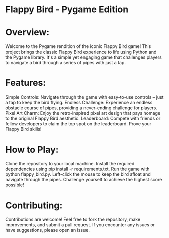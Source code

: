 # Flappy Bird - Pygame Edition

# Overview:
Welcome to the Pygame rendition of the iconic Flappy Bird game! This project brings the classic Flappy Bird experience to life using Python and the Pygame library. It's a simple yet engaging game that challenges players to navigate a bird through a series of pipes with just a tap.

# Features:
Simple Controls: Navigate through the game with easy-to-use controls – just a tap to keep the bird flying.
Endless Challenge: Experience an endless obstacle course of pipes, providing a never-ending challenge for players.
Pixel Art Charm: Enjoy the retro-inspired pixel art design that pays homage to the original Flappy Bird aesthetic.
Leaderboard: Compete with friends or fellow developers to claim the top spot on the leaderboard. Prove your Flappy Bird skills!

# How to Play:
Clone the repository to your local machine.
Install the required dependencies using pip install -r requirements.txt.
Run the game with python flappy_bird.py.
Left-click the mouse to keep the bird afloat and navigate through the pipes.
Challenge yourself to achieve the highest score possible!

# Contributing:
Contributions are welcome! Feel free to fork the repository, make improvements, and submit a pull request. If you encounter any issues or have suggestions, please open an issue.
